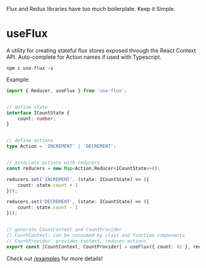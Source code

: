 Flux and Redux libraries have too much boilerplate. Keep it Simple.

# useFlux

A utility for creating stateful flux stores exposed through the React Context API. Auto-complete for Action names if used with Typescript.

`npm i use-flux -s`

Example:
```typescript
import { Reducer, useFlux } from 'use-flux';


// define state
interface ICountState {
	count: number;
}


// define actions
type Action = 'INCREMENT' | 'DECREMENT';


// associate actions with reducers
const reducers = new Map<Action,Reducer<ICountState>>();

reducers.set('INCREMENT', (state: ICountState) => ({
	count: state.count + 1
}));

reducers.set('DECREMENT', (state: ICountState) => ({
	count: state.count - 1
}));


// generate CountContext and CountProvider
// CountContext: can be consumed by class and function components
// CountProvider: provides context, reduces actions
export const [CountContext, CountProvider] = useFlux({ count: 42 }, reducers);
```

Check out [/examples](https://github.com/spencerudnick/use-flux/tree/master/examples) for more details!
